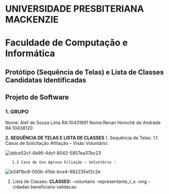 # UNIVERSIDADE PRESBITERIANA MACKENZIE

# Faculdade de Computação e Informática

## Protótipo (Sequência de Telas) e Lista de Classes Candidatas Identificadas

## Projeto de Software

### 1. GRUPO

Nome: Alef de Souza Lima RA:10431891
Nome:Renan Horochk de Andrade RA:10438120

**2. SEQUÊNCIA DE TELAS E LISTA DE CLASSES**
    1. Sequência de Telas:
       1.1 Casos de Solicitação Afiliação – Visão Voluntário:
    
![ddce52cf-4b96-4dcf-8542-5857ea37bc23](https://github.com/user-attachments/assets/cbae443d-cbd1-4b6e-8c44-4cedf011e92c)

       1.2 Caso de Uso Aprova Filiação – Voluntário :
       
![b34f1bc8-050b-41bb-bce4-982235ef2c2e](https://github.com/user-attachments/assets/379ef1bd-588e-4b49-b3c5-c74c4be2dc58)

2. Lista de Classes:
**CLASSES:**
-voluntario
-representante_r_s
-ong
-cidadao
beneficiario
validacao



